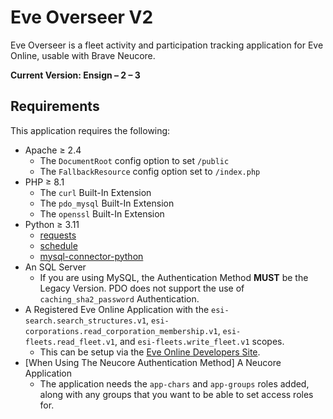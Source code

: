 # Eve Overseer V2

Eve Overseer is a fleet activity and participation tracking application for Eve Online, usable with Brave Neucore. 

**Current Version: Ensign – 2 – 3**

## Requirements

This application requires the following:

* Apache ≥ 2.4
  * The `DocumentRoot` config option to set `/public`
  * The `FallbackResource` config option set to `/index.php`
* PHP ≥ 8.1
  * The `curl` Built-In Extension
  * The `pdo_mysql` Built-In Extension
  * The `openssl` Built-In Extension
* Python ≥ 3.11
  * [requests](https://pypi.org/project/requests/)
  * [schedule](https://pypi.org/project/schedule/)
  * [mysql-connector-python](https://pypi.org/project/mysql-connector-python/)
* An SQL Server
  * If you are using MySQL, the Authentication Method **MUST** be the Legacy Version. PDO does not support the use of `caching_sha2_password` Authentication.
* A Registered Eve Online Application with the `esi-search.search_structures.v1`, `esi-corporations.read_corporation_membership.v1`, `esi-fleets.read_fleet.v1`, and `esi-fleets.write_fleet.v1` scopes.
  * This can be setup via the [Eve Online Developers Site](https://developers.eveonline.com/).
* [When Using The Neucore Authentication Method] A Neucore Application
  * The application needs the `app-chars` and `app-groups` roles added, along with any groups that you want to be able to set access roles for.
